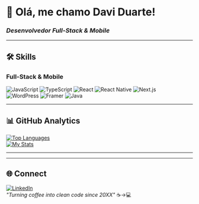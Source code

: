 # 👋 Olá, me chamo **Davi Duarte**!  
### *Desenvolvedor Full-Stack & Mobile* 
---

## 🛠 **Skills**  

### **Full-Stack & Mobile**  
![JavaScript](https://img.shields.io/badge/JavaScript-F7DF1E?logo=javascript&logoColor=black)
![TypeScript](https://img.shields.io/badge/TypeScript-3178C6?logo=typescript&logoColor=white)
![React](https://img.shields.io/badge/React-61DAFB?logo=react&logoColor=black)
![React Native](https://img.shields.io/badge/React_Native-61DAFB?logo=react&logoColor=black)
![Next.js](https://img.shields.io/badge/Next.js-000000?logo=nextdotjs&logoColor=white)  
![WordPress](https://img.shields.io/badge/WordPress-21759B?logo=wordpress&logoColor=white) 
![Framer](https://img.shields.io/badge/Framer-0055FF?logo=framer&logoColor=white)
![Java](https://img.shields.io/badge/Java-ED8B00?logo=openjdk&logoColor=white) 

---

## 📊 **GitHub Analytics**  

[![Top Languages](https://github-readme-stats.vercel.app/api/top-langs/?username=daviduartedev&layout=compact&theme=nightowl&hide=html,css)](https://github.com/anuraghazra/github-readme-stats)  
[![My Stats](https://github-readme-stats.vercel.app/api?username=daviduartedev&show_icons=true&theme=nightowl&hide_border=true)](https://github.com/anuraghazra/github-readme-stats)  

---
---

## 🌐 **Connect**  
[![LinkedIn](https://img.shields.io/badge/LinkedIn-Davi_Duarte-0077B5?logo=linkedin)](https://www.linkedin.com/in/davi-duarte-8675ba27b/)  
*"Turning coffee into clean code since 20XX"* ☕→💻  
